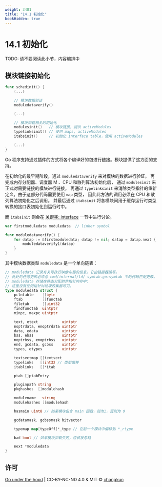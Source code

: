 ```yaml
---
weight: 3401
title: "14.1 初始化"
bookHidden: true
---
```


# 14.1 初始化

TODO: 请不要阅读此小节，内容编排中

## 模块链接初始化

```go
func schedinit() {
	(...)

	// 模块数据验证
	moduledataverify()

	(...)

	// 模块加载相关的初始化
	modulesinit()   // 模块链接，提供 activeModules
	typelinksinit() // 使用 maps, activeModules
	itabsinit()     // 初始化 interface table，使用 activeModules

	(...)
}

```

Go 程序支持通过插件的方式将各个编译好的包进行链接。模块提供了这方面的支持。

在初始化的最早期阶段，通过 `moduledataverify` 来对模块的数据进行验证。
再完成内存分配器、调度器 M 、CPU 和散列算法初始化后，
通过 `modulesinit` 来正式对需要链接的模块进行链接。
再通过 `typelinksinit` 来消除类型指针的重新定义，由于这部分代码需要使用 `map` 类型，
因此此方法的调用必须在 CPU 和散列算法初始化之后调用。
并最后通过 `itabsinit` 将各模块间用于缓存运行时类型转换的接口表初始化到运行时中。

而 `itabsinit` 则会在 [关键字: interface](../../part3tools/ch11keyword/interface.md) 一节中进行讨论。

```go
var firstmoduledata moduledata  // linker symbol

func moduledataverify() {
	for datap := &firstmoduledata; datap != nil; datap = datap.next {
		moduledataverify1(datap)
	}
}
```

其中模块数据类型 `moduledata` 是一个单向链表：

```go
// moduledata 记录有关可执行映像布局的信息。它由链接器编写。
// 此处的任何更改必须与 cmd/internal/ld/ symtab.go:symtab 中的代码匹配更改。
// moduledata 存储在静态分配的非指针内存中;
// 这里没有任何指针对垃圾收集器可见。
type moduledata struct {
	pclntable    []byte
	ftab         []functab
	filetab      []uint32
	findfunctab  uintptr
	minpc, maxpc uintptr

	text, etext           uintptr
	noptrdata, enoptrdata uintptr
	data, edata           uintptr
	bss, ebss             uintptr
	noptrbss, enoptrbss   uintptr
	end, gcdata, gcbss    uintptr
	types, etypes         uintptr

	textsectmap []textsect
	typelinks   []int32 // 类型偏移
	itablinks   []*itab

	ptab []ptabEntry

	pluginpath string
	pkghashes  []modulehash

	modulename   string
	modulehashes []modulehash

	hasmain uint8 // 如果模块包含 main 函数，则为1，否则为 0

	gcdatamask, gcbssmask bitvector

	typemap map[typeOff]*_type // 在前一个模块中偏移到 *_rtype

	bad bool // 如果模块加载失败，应该被忽略

	next *moduledata
}
```

## 许可

[Go under the hood](https://github.com/changkun/go-under-the-hood) | CC-BY-NC-ND 4.0 & MIT &copy; [changkun](https://changkun.de)
